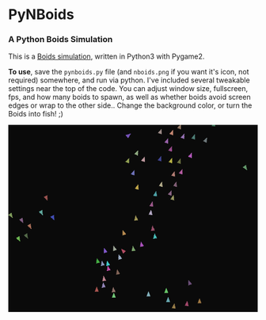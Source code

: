 # PyNBoids
### A Python Boids Simulation

This is a [Boids simulation](https://en.wikipedia.org/wiki/Boids "Wikipedia"), written in Python3 with Pygame2.

**To use**, save the `pynboids.py` file (and `nboids.png` if you want it's icon, not required) somewhere, and run via python.
I've included several tweakable settings near the top of the code. You can adjust window size, fullscreen, fps, and how many boids to spawn, as well as whether boids avoid screen edges or wrap to the other side.. Change the background color, or turn the Boids into fish! ;)

![Preview](preview.gif "Preview")
